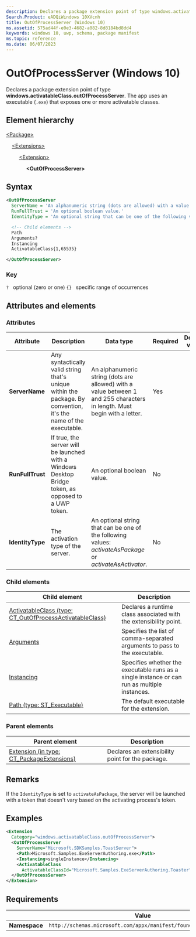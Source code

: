 ```yaml
---
description: Declares a package extension point of type windows.activatableClass.outOfProcessServer (Windows 10).
Search.Product: eADQiWindows 10XVcnh
title: OutOfProcessServer (Windows 10)
ms.assetid: 575ad44f-e0e3-4682-a082-8d8184bd8dd4
keywords: windows 10, uwp, schema, package manifest
ms.topic: reference
ms.date: 06/07/2023
---
```


# OutOfProcessServer (Windows 10)

Declares a package extension point of type **windows.activatableClass.outOfProcessServer**. The app uses an executable (`.exe`) that exposes one or more activatable classes.

## Element hierarchy

[\<Package\>](element-package.md)

&nbsp;&nbsp;&nbsp;&nbsp;[\<Extensions\>](element-extensions.md)

&nbsp;&nbsp;&nbsp;&nbsp; &nbsp;&nbsp;&nbsp;&nbsp;[\<Extension\>](element-extension.md)

&nbsp;&nbsp;&nbsp;&nbsp; &nbsp;&nbsp;&nbsp;&nbsp; &nbsp;&nbsp;&nbsp;&nbsp;**\<OutOfProcessServer\>**

## Syntax

```xml
<OutOfProcessServer
  ServerName = 'An alphanumeric string (dots are allowed) with a value between 1 and 255 characters in length. Must begin with a letter.' 
  RunFullTrust = 'An optional boolean value.'
  IdentityType = 'An optional string that can be one of the following values: "activateAsPackage" or "activateAsActivator".' >

  <!-- Child elements -->
  Path
  Arguments?
  Instancing
  ActivatableClass{1,65535}

</OutOfProcessServer>
```

### Key

`?`   optional (zero or one)
`{}`   specific range of occurrences

## Attributes and elements

### Attributes

| Attribute | Description | Data type | Required | Default value |
|-|-|-|-|-|
| **ServerName** | Any syntactically valid string that's unique within the package. By convention, it's the name of the executable. | An alphanumeric string (dots are allowed) with a value between 1 and 255 characters in length. Must begin with a letter. | Yes |  |
| **RunFullTrust** | If true, the server will be launched with a Windows Desktop Bridge token, as opposed to a UWP token. | An optional boolean value. | No |  |
| **IdentityType** | The activation type of the server. | An optional string that can be one of the following values: *activateAsPackage* or *activateAsActivator*. | No |  |

### Child elements

| Child element | Description |
|-|-|
| [ActivatableClass (type: CT_OutOfProcessActivatableClass)](element-1-activatableclass.md) | Declares a runtime class associated with the extensibility point. |
| [Arguments](element-arguments.md) | Specifies the list of comma-separated arguments to pass to the executable. |
| [Instancing](element-instancing.md) | Specifies whether the executable runs as a single instance or can run as multiple instances. |
| [Path (type: ST_Executable)](element-1-path.md) | The default executable for the extension. |

### Parent elements

| Parent element | Description |
|-|-|
| [Extension (in type: CT_PackageExtensions)](element-extension.md) | Declares an extensibility point for the package. |

## Remarks

If the `IdentityType` is set to `activateAsPackage`, the server will be launched with a token that doesn't vary based on the activating process's token.

## Examples

```xml
<Extension
  Category="windows.activatableClass.outOfProcessServer">
  <OutOfProcessServer
    ServerName="Microsoft.SDKSamples.ToastServer">
    <Path>Microsoft.Samples.ExeServerAuthoring.exe</Path>
    <Instancing>singleInstance</Instancing>
    <ActivatableClass
      ActivatableClassId="Microsoft.Samples.ExeServerAuthoring.Toaster" />
  </OutOfProcessServer>
</Extension>
```

## Requirements

|   | Value |
|--|--|
| **Namespace** | `http://schemas.microsoft.com/appx/manifest/foundation/windows10` |
